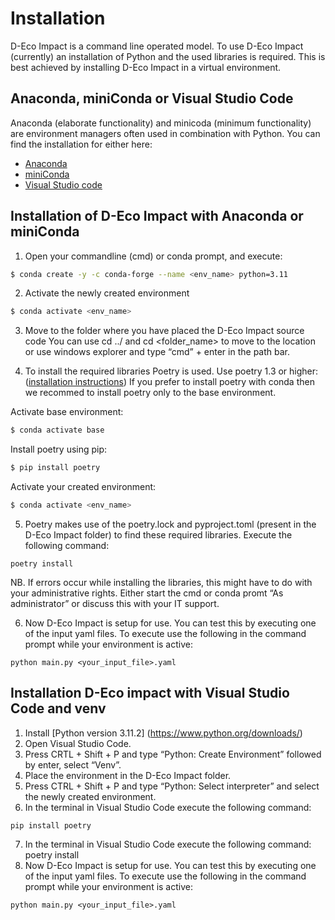 # Installation 
D-Eco Impact is a command line operated model. To use D-Eco Impact (currently) an installation of Python and the used libraries is required. This is best achieved by installing D-Eco Impact in a virtual environment.


## Anaconda, miniConda or Visual Studio Code
Anaconda (elaborate functionality) and minicoda (minimum functionality) are environment managers often used in combination with Python. You can find the installation for either here:

- [Anaconda](https://docs.anaconda.com/anaconda/install/windows/)
- [miniConda](https://docs.conda.io/en/main/miniconda.html)
- [Visual Studio code](https://code.visualstudio.com/download)

## Installation of D-Eco Impact with Anaconda or miniConda

1.	Open your commandline (cmd) or conda prompt, and execute:
  ```sh
  $ conda create -y -c conda-forge --name <env_name> python=3.11
  ```

2.	Activate the newly created environment
  ```sh
  $ conda activate <env_name>
  ```

3.	Move to the folder where you have placed the D-Eco Impact source code
You can use cd ../ and cd <folder_name> to move to the location or use windows explorer and type “cmd” + enter in the path bar.

4.	To install the required libraries Poetry is used. 
Use poetry 1.3 or higher: ([installation instructions](https://python-poetry.org/docs/#installation))
If you prefer to install poetry with conda then we recommed to install poetry only to the base environment.

Activate base environment:
```sh
$ conda activate base
```
Install poetry using pip:
```sh
$ pip install poetry
```
Activate your created environment:
```sh
$ conda activate <env_name>
```

5. Poetry makes use of the poetry.lock and pyproject.toml (present in the D-Eco Impact folder) to find these required libraries.
Execute the following command:
  ```
  poetry install
  ```
NB. If errors occur while installing the libraries, this might have to do with your administrative rights. Either start the cmd or conda promt “As administrator” or discuss this with your IT support.

6.	Now D-Eco Impact is setup for use. You can test this by executing one of the input yaml files.
To execute use the following in the command prompt while your environment is active:
  ```
  python main.py <your_input_file>.yaml
  ```

## Installation D-Eco impact with Visual Studio Code and venv

1.	Install [Python version 3.11.2] (https://www.python.org/downloads/)
2.	Open Visual Studio Code.
3.	Press CRTL + Shift + P and type “Python: Create Environment” followed by enter, select “Venv”.
4.	Place the environment in the D-Eco Impact folder.
5.	Press CTRL + Shift + P and type “Python: Select interpreter” and select the newly created environment.
6.	In the terminal in Visual Studio Code execute the following command:
  ```
  pip install poetry
  ```
7.	In the terminal in Visual Studio Code execute the following command:
poetry install
6.	Now D-Eco Impact is setup for use. You can test this by executing one of the input yaml files.
To execute use the following in the command prompt while your environment is active:
  ```
  python main.py <your_input_file>.yaml
  ```
